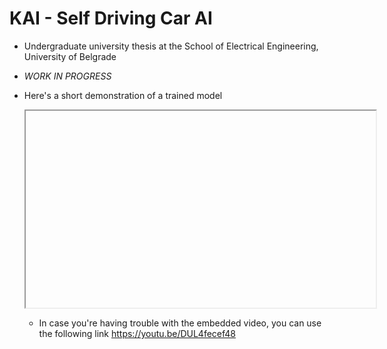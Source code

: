 # KAI - Self Driving Car AI
- Undergraduate university thesis at the School of Electrical Engineering, University of Belgrade
- *WORK IN PROGRESS*

- Here's a short demonstration of a trained model
    <iframe width="560" height="315"
src="https://youtu.be/DUL4fecef48" 
frameborder="0" 
allow="accelerometer; autoplay; encrypted-media; gyroscope; picture-in-picture" 
allowfullscreen></iframe>

- In case you're having trouble with the embedded video, you can use the following link https://youtu.be/DUL4fecef48